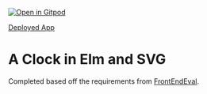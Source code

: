 [![Open in Gitpod](https://gitpod.io/button/open-in-gitpod.svg)](https://gitpod.io/#https://github.com/emattiza/frontendeval-yahtzee)


[Deployed App](https://emattiza.github.io/frontendeval-yahtzee/)

# A Clock in Elm and SVG
Completed based off the requirements from [FrontEndEval](https://frontendeval.com/questions/rolling-dice).